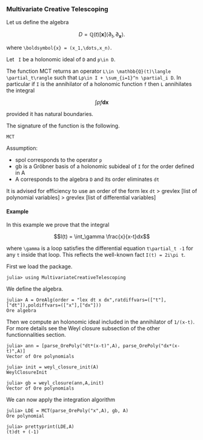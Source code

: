 ### Multivariate Creative Telescoping

Let us define the algebra 
```math
D = \mathbb{Q}(t)[\boldsymbol{x}]\langle \partial_{t}, \partial_{\boldsymbol{x}}\rangle.
```
where ``\boldsymbol{x} = (x_1,\dots,x_n)``.

Let `` I`` be a holonomic ideal of ``D`` and ``p\in D``.

The function MCT returns an operator ``L\in \mathbb{Q}(t)\langle \partial_t\rangle`` such that ``Lp\in I + \sum_{i=1}^n \partial_i D``.
In particular if ``I`` is the annihilator of a holonomic function ``f`` then ``L`` annihilates the integral 

```math
\int pf \boldsymbol{dx}
```
provided it has natural boundaries.


The signature of the function is the following.
```@docs
MCT
```

Assumption: 
 - spol corresponds to the operator ``p``
 - gb is a Gröbner basis of a holonomic subideal of ``I`` for the order defined in A
 - A corresponds to the algebra ``D`` and its order eliminates ``dt``

It is advised for efficiency to use an order of the form lex ``dt`` > grevlex [list of polynomial variables] > grevlex [list of differential variables]


#### Example

In this example we prove that the integral
```math
I(t) = \int_\gamma \frac{x}{x-t}dx
```
where ``\gamma`` is a loop satisfies the differential equation ``t\partial_t -1`` for any ``t`` inside that loop. This reflects the well-known fact ``I(t) = 2i\pi t``.

First we load the package.
```jldoctest example
julia> using MultivariateCreativeTelescoping
```
 We define the algebra.
```jldoctest example
julia> A = OreAlg(order = "lex dt x dx",ratdiffvars=(["t"],["dt"]),poldiffvars=(["x"],["dx"]))
Ore algebra
```
Then we compute an holonomic ideal included in the annihilator of ``1/(x-t)``. For more details see the Weyl closure subsection of the other functionnalities section.

```jldoctest example
julia> ann = [parse_OrePoly("dt*(x-t)",A), parse_OrePoly("dx*(x-t)",A)]
Vector of Ore polynomials

julia> init = weyl_closure_init(A)
WeylClosureInit

julia> gb = weyl_closure(ann,A,init)
Vector of Ore polynomials 
```
We can now apply the integration algorithm
```jldoctest example
julia> LDE = MCT(parse_OrePoly("x",A), gb, A)
Ore polynomial 

julia> prettyprint(LDE,A)
(t)dt + (-1)
```
